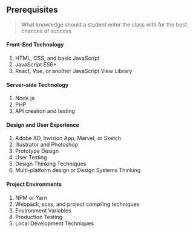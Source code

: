 ## Prerequisites

> What knowledge should a student enter the class with for the best chances of success

#### Front-End Technology
1. HTML, CSS, and basic JavaScript
2. JavaScript ES6+
3. React, Vue, or another JavaScript View Library

#### Server-side Technology
1. Node.js
2. PHP
3. API creation and testing

#### Design and User Experience
1. Adobe XD, Invision App, Marvel, or Sketch
2. Illustrator and Photoshop
3. Prototype Design
4. User Testing
5. Design Thinking Techniques
6. Multi-platform design or Design Systems Thinking

#### Project Environments
1. NPM or Yarn
2. Webpack, scss, and project compiling techniques
3. Environment Variables
4. Production Testing
5. Local Development Techniques
